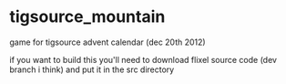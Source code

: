 tigsource_mountain
==================

game for tigsource advent calendar (dec 20th 2012)


if you want to build this you'll need to download flixel source code (dev branch i think) and put it in the src directory

